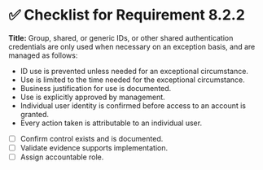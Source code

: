 # ✅ Checklist for Requirement 8.2.2

**Title:** Group, shared, or generic IDs, or other shared authentication credentials are only used when necessary on an exception basis, and are managed as follows:
- ID use is prevented unless needed for an exceptional circumstance. 
- Use is limited to the time needed for the exceptional circumstance. 
- Business justification for use is documented. 
- Use is explicitly approved by management. 
- Individual user identity is confirmed before access to an account is granted. 
- Every action taken is attributable to an individual user.

- [ ] Confirm control exists and is documented.
- [ ] Validate evidence supports implementation.
- [ ] Assign accountable role.
